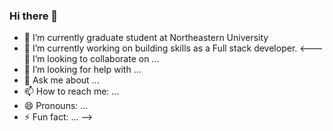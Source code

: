### Hi there 👋

- 🔭 I’m currently graduate student at Northeastern University
- 🌱 I’m currently working on building skills as a Full stack developer.
<--- 👯 I’m looking to collaborate on ...
- 🤔 I’m looking for help with ...
- 💬 Ask me about ...
- 📫 How to reach me: ...
- 😄 Pronouns: ...
- ⚡ Fun fact: ...
-->
